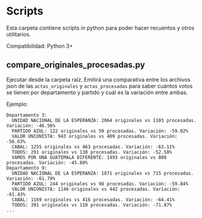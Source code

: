 # Scripts

Esta carpeta contiene scripts in python para poder hacer recuentos y otros utilitarios.

Compatibilidad: Python 3+

## compare_originales_procesadas.py

Ejecutar desde la carpeta raíz.  Emitirá una comparativa entre los archivos json de las `actas_originales` y `actas_procesadas` para saber cuántos votos se tienen por departamento y partido y cuál es la variación entre ambas.

Ejemplo:

```
Departamento 3:
  UNIDAD NACIONAL DE LA ESPERANZA: 2064 originales vs 1103 procesadas. Variación: -46.56%
  PARTIDO AZUL: 122 originales vs 50 procesadas. Variación: -59.02%
  VALOR UNIONISTA: 943 originales vs 409 procesadas. Variación: -56.63%
  CABAL: 1255 originales vs 463 procesadas. Variación: -63.11%
  TODOS: 291 originales vs 138 procesadas. Variación: -52.58%
  VAMOS POR UNA GUATEMALA DIFERENTE: 1493 originales vs 808 procesadas. Variación: -45.88%
Departamento 9:
  UNIDAD NACIONAL DE LA ESPERANZA: 1871 originales vs 715 procesadas. Variación: -61.79%
  PARTIDO AZUL: 244 originales vs 98 procesadas. Variación: -59.84%
  VALOR UNIONISTA: 1146 originales vs 442 procesadas. Variación: -61.43%
  CABAL: 1169 originales vs 416 procesadas. Variación: -64.41%
  TODOS: 391 originales vs 110 procesadas. Variación: -71.87%
...
```
